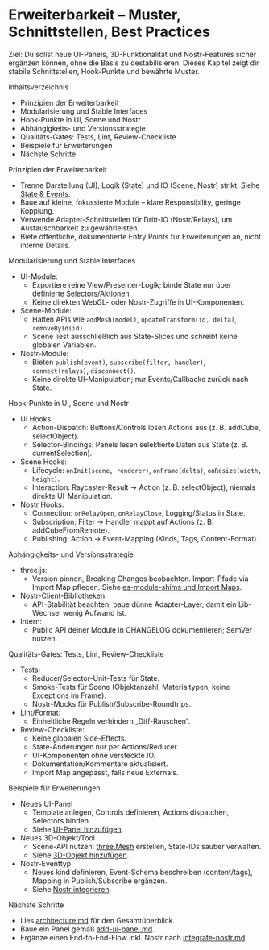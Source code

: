 # Erweiterbarkeit – Muster, Schnittstellen, Best Practices

Ziel: Du sollst neue UI-Panels, 3D-Funktionalität und Nostr-Features sicher ergänzen können, ohne die Basis zu destabilisieren. Dieses Kapitel zeigt dir stabile Schnittstellen, Hook-Punkte und bewährte Muster.

Inhaltsverzeichnis
- Prinzipien der Erweiterbarkeit
- Modularisierung und Stable Interfaces
- Hook-Punkte in UI, Scene und Nostr
- Abhängigkeits- und Versionsstrategie
- Qualitäts-Gates: Tests, Lint, Review-Checkliste
- Beispiele für Erweiterungen
- Nächste Schritte

Prinzipien der Erweiterbarkeit
- Trenne Darstellung (UI), Logik (State) und IO (Scene, Nostr) strikt. Siehe [State & Events](./state-and-events.md).
- Baue auf kleine, fokussierte Module – klare Responsibility, geringe Kopplung.
- Verwende Adapter-Schnittstellen für Dritt-IO (Nostr/Relays), um Austauschbarkeit zu gewährleisten.
- Biete öffentliche, dokumentierte Entry Points für Erweiterungen an, nicht interne Details.

Modularisierung und Stable Interfaces
- UI-Module:
  - Exportiere reine View/Presenter-Logik; binde State nur über definierte Selectors/Aktionen.
  - Keine direkten WebGL- oder Nostr-Zugriffe in UI-Komponenten.
- Scene-Module:
  - Halten APIs wie `addMesh(model)`, `updateTransform(id, delta)`, `removeById(id)`.
  - Scene liest ausschließlich aus State-Slices und schreibt keine globalen Variablen.
- Nostr-Module:
  - Bieten `publish(event)`, `subscribe(filter, handler)`, `connect(relays)`, `disconnect()`.
  - Keine direkte UI-Manipulation; nur Events/Callbacks zurück nach State.

Hook-Punkte in UI, Scene und Nostr
- UI Hooks:
  - Action-Dispatch: Buttons/Controls lösen Actions aus (z. B. addCube, selectObject).
  - Selector-Bindings: Panels lesen selektierte Daten aus State (z. B. currentSelection).
- Scene Hooks:
  - Lifecycle: `onInit(scene, renderer)`, `onFrame(delta)`, `onResize(width, height)`.
  - Interaction: Raycaster-Result → Action (z. B. selectObject), niemals direkte UI-Manipulation.
- Nostr Hooks:
  - Connection: `onRelayOpen`, `onRelayClose`, Logging/Status in State.
  - Subscription: Filter → Handler mappt auf Actions (z. B. addCubeFromRemote).
  - Publishing: Action → Event-Mapping (Kinds, Tags, Content-Format).

Abhängigkeits- und Versionsstrategie
- three.js:
  - Version pinnen, Breaking Changes beobachten. Import-Pfade via Import Map pflegen. Siehe [es-module-shims und Import Maps](./module-shims.md).
- Nostr-Client-Bibliotheken:
  - API-Stabilität beachten; baue dünne Adapter-Layer, damit ein Lib-Wechsel wenig Aufwand ist.
- Intern:
  - Public API deiner Module in CHANGELOG dokumentieren; SemVer nutzen.

Qualitäts-Gates: Tests, Lint, Review-Checkliste
- Tests:
  - Reducer/Selector-Unit-Tests für State.
  - Smoke-Tests für Scene (Objektanzahl, Materialtypen, keine Exceptions im Frame).
  - Nostr-Mocks für Publish/Subscribe-Roundtrips.
- Lint/Format:
  - Einheitliche Regeln verhindern „Diff-Rauschen“.
- Review-Checkliste:
  - Keine globalen Side-Effects.
  - State-Änderungen nur per Actions/Reducer.
  - UI-Komponenten ohne versteckte IO.
  - Dokumentation/Kommentare aktualisiert.
  - Import Map angepasst, falls neue Externals.

Beispiele für Erweiterungen
- Neues UI-Panel
  - Template anlegen, Controls definieren, Actions dispatchen, Selectors binden.
  - Siehe [UI-Panel hinzufügen](../guides/add-ui-panel.md).
- Neues 3D-Objekt/Tool
  - Scene-API nutzen: [three.Mesh](./scene-basics.md) erstellen, State-IDs sauber verwalten.
  - Siehe [3D-Objekt hinzufügen](../guides/add-3d-object.md).
- Nostr-Eventtyp
  - Neues kind definieren, Event-Schema beschreiben (content/tags), Mapping in Publish/Subscribe ergänzen.
  - Siehe [Nostr integrieren](../guides/integrate-nostr.md).

Nächste Schritte
- Lies [architecture.md](../reference/architecture.md) für den Gesamtüberblick.
- Baue ein Panel gemäß [add-ui-panel.md](../guides/add-ui-panel.md).
- Ergänze einen End-to-End-Flow inkl. Nostr nach [integrate-nostr.md](../guides/integrate-nostr.md).